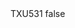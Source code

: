 <?xml version="1.0" encoding="UTF-8"?>
<CustomMetadata xmlns="http://soap.sforce.com/2006/04/metadata">
    <label>TXU531</label>
    <protected>false</protected>
</CustomMetadata>
